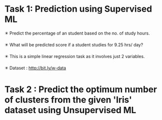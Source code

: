 # Task 1: Prediction using Supervised ML 
✴️ Predict the percentage of an student based on the no. of study hours.

✴️ What will be predicted score if a student studies for 9.25 hrs/ day?

✴️ This is a simple linear  regression task as it involves just 2 variables.

✴️ Dataset : http://bit.ly/w-data

# Task 2 : Predict the optimum number of clusters from the given 'Iris' dataset using Unsupervised ML
